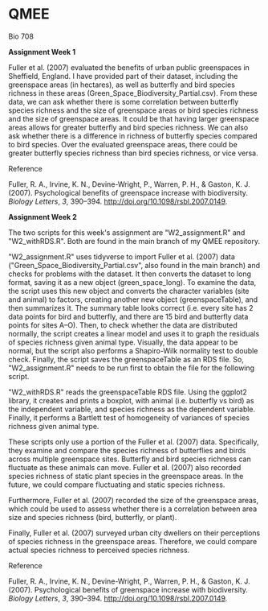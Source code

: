 # QMEE

Bio 708 

**Assignment Week 1**

Fuller et al. (2007) evaluated the benefits of urban public greenspaces in Sheffield, England. I have provided part of their dataset, including the greenspace areas (in hectares), as well as butterfly and bird species richness in these areas (Green_Space_Biodiversity_Partial.csv). From these data, we can ask whether there is some correlation between butterfly species richness and the size of greenspace areas or bird species richness and the size of greenspace areas. It could be that having larger greenspace areas allows for greater butterfly and bird species richness. We can also ask whether there is a difference in richness of butterfly species compared to bird species. Over the evaluated greenspace areas, there could be greater butterfly species richness than bird species richness, or vice versa. 

Reference

Fuller, R. A., Irvine, K. N., Devine-Wright, P., Warren, P. H., & Gaston, K. J. (2007). Psychological benefits of greenspace increase with biodiversity. _Biology Letters_, _3_, 390–394. http://doi.org/10.1098/rsbl.2007.0149.

**Assignment Week 2**

The two scripts for this week's assignment are "W2_assignment.R" and "W2_withRDS.R". Both are found in the main branch of my QMEE repository. 

"W2_assignment.R" uses tidyverse to import Fuller et al. (2007) data ("Green_Space_Biodiversity_Partial.csv", also found in the main branch) and checks for problems with the dataset. It then converts the dataset to long format, saving it as a new object (green_space_long). To examine the data, the script uses this new object and converts the character variables (site and animal) to factors, creating another new object (greenspaceTable), and then summarizes it. The summary table looks correct (i.e. every site has 2 data points for bird and butterfly, and there are 15 bird and butterfly data points for sites A–O). Then, to check whether the data are distributed normally, the script creates a linear model and uses it to graph the residuals of species richness given animal type. Visually, the data appear to be normal, but the script also performs a Shapiro-Wilk normality test to double check. Finally, the script saves the greenspaceTable as an RDS file. So, "W2_assignment.R" needs to be run first to obtain the file for the following script.

"W2_withRDS.R" reads the greenspaceTable RDS file. Using the ggplot2 library, it creates and prints a boxplot, with animal (i.e. butterfly vs bird) as the independent variable, and species richness as the dependent variable. Finally, it performs a Bartlett test of homogeneity of variances of species richness given animal type.

These scripts only use a portion of the Fuller et al. (2007) data. Specifically, they examine and compare the species richness of butterflies and birds across multiple greenspace sites. Butterfly and bird species richness can fluctuate as these animals can move. Fuller et al. (2007) also recorded species richness of static plant species in the greenspace areas. In the future, we could compare fluctuating and static species richness. 

Furthermore, Fuller et al. (2007) recorded the size of the greenspace areas, which could be used to assess whether there is a correlation between area size and species richness (bird, butterfly, or plant).

Finally, Fuller et al. (2007) surveyed urban city dwellers on their perceptions of species richness in the greenspace areas. Therefore, we could compare actual species richness to perceived species richness.

Reference

Fuller, R. A., Irvine, K. N., Devine-Wright, P., Warren, P. H., & Gaston, K. J. (2007). Psychological benefits of greenspace increase with biodiversity. _Biology Letters_, _3_, 390–394. http://doi.org/10.1098/rsbl.2007.0149.
